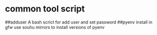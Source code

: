 # common tool script
##adduser
A bash scrict  for add user and set password
##pyenv install in gfw
use souhu mirrors to install versions of pyenv
